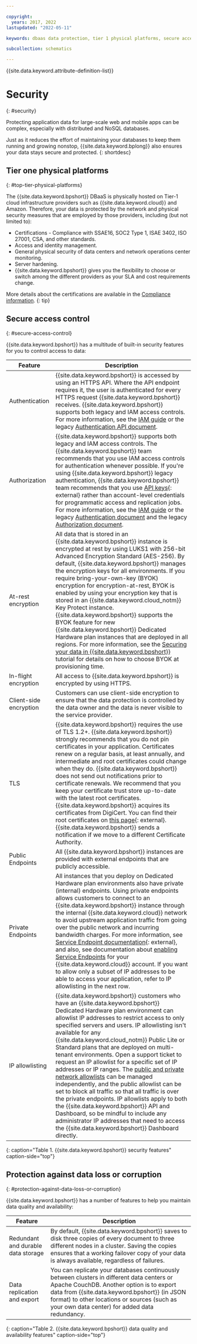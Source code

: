 ```yaml
---

copyright:
  years: 2017, 2022
lastupdated: "2022-05-11"

keywords: dbaas data protection, tier 1 physical platforms, secure access control, data loss, corruption, byok, encryption, protection 

subcollection: schematics

---
```


{{site.data.keyword.attribute-definition-list}}

# Security
{: #security}

Protecting application data for large-scale web and mobile apps can be complex, especially with distributed and NoSQL databases.

Just as it reduces the effort of maintaining your databases to keep them running and growing nonstop, {{site.data.keyword.bplong}} also ensures your data stays secure and protected.
{: shortdesc}

## Tier one physical platforms
{: #top-tier-physical-platforms}

The {{site.data.keyword.bpshort}} DBaaS is physically hosted on Tier-1 cloud infrastructure providers such as
{{site.data.keyword.cloud}} and Amazon. Therefore, your data is protected by the network and physical security measures that are employed by those providers, including (but not limited to):

- Certifications - Compliance with SSAE16, SOC2 Type 1, ISAE 3402, ISO 27001, CSA, and other standards.
- Access and identity management.
- General physical security of data centers and network operations center monitoring.
- Server hardening.
- {{site.data.keyword.bpshort}} gives you the flexibility to choose or switch among the different providers as your SLA and cost requirements change.

More details about the certifications are available in the [Compliance information](/docs/security-compliance?topic=security-compliance-getting-started).
{: tip}

## Secure access control
{: #secure-access-control}

{{site.data.keyword.bpshort}} has a multitude of built-in security features for you to control access to data:

Feature | Description
--------|------------
Authentication | {{site.data.keyword.bpshort}} is accessed by using an HTTPS API. Where the API endpoint requires it, the user is authenticated for every HTTPS request {{site.data.keyword.bpshort}} receives. {{site.data.keyword.bpshort}} supports both legacy and IAM access controls. For more information, see the [IAM guide](/docs/account?topic=account-userroles) or the legacy [Authentication API document](/apidocs/schematics/schematics#authentication).
Authorization | {{site.data.keyword.bpshort}} supports both legacy and IAM access controls. The {{site.data.keyword.bpshort}} team recommends that you use IAM access controls for authentication whenever possible. If you're using {{site.data.keyword.bpshort}} legacy authentication, {{site.data.keyword.bpshort}} team recommends that you use [API keys](/apidocs/schematics/schematics#introduction){: external} rather than account-level credentials for programmatic access and replication jobs. For more information, see the [IAM guide](/docs/schematics?topic=schematics-access) or the legacy [Authentication document](/docs/schematics?topic=schematics-setup-api) and the legacy [Authorization document](/apidocs/schematics/schematics#authorization).
At-rest encryption | All data that is stored in an {{site.data.keyword.bpshort}} instance is encrypted at rest by using LUKS1 with 256-bit Advanced Encryption Standard (AES-256). By default, {{site.data.keyword.bpshort}} manages the encryption keys for all environments.  If you require bring-your-own-key (BYOK) encryption for encryption-at-rest, BYOK is enabled by using your encryption key that is stored in an {{site.data.keyword.cloud_notm}} Key Protect instance. {{site.data.keyword.bpshort}} supports the BYOK feature for new {{site.data.keyword.bpshort}} Dedicated Hardware plan instances that are deployed in all regions. For more information, see the [Securing your data in {{site.data.keyword.bpshort}}](/docs/schematics?topic=schematics-secure-data) tutorial for details on how to choose BYOK at provisioning time. 
In-flight encryption | All access to {{site.data.keyword.bpshort}} is encrypted by using HTTPS.
Client-side encryption | Customers can use client-side encryption to ensure that the data protection is controlled by the data owner and the data is never visible to the service provider.
TLS | {{site.data.keyword.bpshort}} requires the use of TLS 1.2+. {{site.data.keyword.bpshort}} strongly recommends that you do not pin certificates in your application. Certificates renew on a regular basis, at least annually, and intermediate and root certificates could change when they do. {{site.data.keyword.bpshort}} does not send out notifications prior to certificate renewals. We recommend that you keep your certificate trust store up-to-date with the latest root certificates. {{site.data.keyword.bpshort}} acquires its certificates from DigiCert. You can find their root certificates on [this page](https://www.digicert.com/kb/digicert-root-certificates.htm){: external}. {{site.data.keyword.bpshort}} sends a notification if we move to a different Certificate Authority.
Public Endpoints | All {{site.data.keyword.bpshort}} instances are provided with external endpoints that are publicly accessible. 
Private Endpoints | All instances that you deploy on Dedicated Hardware plan environments also have private (internal) endpoints. Using private endpoints allows customers to connect to an {{site.data.keyword.bpshort}} instance through the internal {{site.data.keyword.cloud}} network to avoid upstream application traffic from going over the public network and incurring bandwidth charges. For more information, see [Service Endpoint documentation](/docs/schematics?topic=schematics-private-endpoints){: external}, and also, see documentation about [enabling Service Endpoints](/docs/schematics?topic=schematics-secure-data#pi-location) for your {{site.data.keyword.cloud}} account. If you want to allow only a subset of IP addresses to be able to access your application, refer to IP allowlisting in the next row.
IP allowlisting | {{site.data.keyword.bpshort}} customers who have an {{site.data.keyword.bpshort}} Dedicated Hardware plan environment can allowlist IP addresses to restrict access to only specified servers and users. IP allowlisting isn't available for any {{site.data.keyword.cloud_notm}} Public Lite or Standard plans that are deployed on multi-tenant environments. Open a support ticket to request an IP allowlist for a specific set of IP addresses or IP ranges. The [public and private network allowlists](/docs/schematics?topic=schematics-secure-data#pi-location) can be managed independently, and the public allowlist can be set to block all traffic so that all traffic is over the private endpoints. IP allowlists apply to both the {{site.data.keyword.bpshort}} API and Dashboard, so be mindful to include any administrator IP addresses that need to access the {{site.data.keyword.bpshort}} Dashboard directly. 
{: caption="Table 1. {{site.data.keyword.bpshort}} security features" caption-side="top"}

## Protection against data loss or corruption
{: #protection-against-data-loss-or-corruption}

{{site.data.keyword.bpshort}} has a number of features
to help you maintain data quality and availability:

Feature | Description
--------|------------
Redundant and durable data storage | By default, {{site.data.keyword.bpshort}} saves to disk three copies of every document to three different nodes in a cluster. Saving the copies ensures that a working failover copy of your data is always available, regardless of failures.
Data replication and export | You can replicate your databases continuously between clusters in different data centers or Apache CouchDB. Another option is to export data from {{site.data.keyword.bpshort}} (in JSON format) to other locations or sources (such as your own data center) for added data redundancy.
{: caption="Table 2. {{site.data.keyword.bpshort}} data quality and availability features" caption-side="top"}

